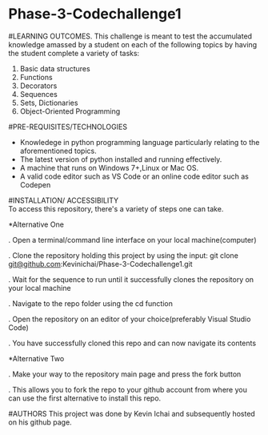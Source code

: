 # Phase-3-Codechallenge1

#LEARNING OUTCOMES.
This challenge is meant to test the accumulated knowledge amassed by a student on each of the following topics by having the student complete a variety of tasks:
1. Basic data structures
2. Functions
3. Decorators
4. Sequences
5. Sets, Dictionaries
6. Object-Oriented Programming

#PRE-REQUISITES/TECHNOLOGIES
- Knowledege in python programming language particularly relating to the aforementioned topics.
- The latest version of python installed and running effectively.
-  A machine that runs on Windows 7+,Linux or Mac OS.
-  A valid code editor such as VS Code or an online code editor such as Codepen

#INSTALLATION/ ACCESSIBILITY  
To access this repository, there's a variety of steps one can take.

*Alternative One

. Open a terminal/command line interface on your local machine(computer)

. Clone the repository holding this project by using the input: git clone git@github.com:Kevinichai/Phase-3-Codechallenge1.git

. Wait for the sequence to run until it successfully clones the repository on your local machine

. Navigate to the repo folder using the cd function

. Open the repository on an editor of your choice(preferably Visual Studio Code)

. You have successfully cloned this repo and can now navigate its contents

*Alternative Two

. Make your way to the repository main page and press the fork button

. This allows you to fork the repo to your github account from where you can use the first alternative to install this repo.

#AUTHORS
This project was done by Kevin Ichai and subsequently hosted on his github page.
